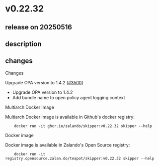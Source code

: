 # v0.22.32

## release on 20250516

## description

## changes

Changes

Upgrade OPA version to 1.4.2 (<a class="issue-link js-issue-link" data-error-text="Failed to load title" data-id="3068842785" data-permission-text="Title is private" data-url="https://github.com/zalando/skipper/issues/3500" data-hovercard-type="pull_request" data-hovercard-url="/zalando/skipper/pull/3500/hovercard" href="https://github.com/zalando/skipper/pull/3500">#3500</a>)

* Upgrade OPA version to 1.4.2
* Add bundle name to open policy agent logging context

Multiarch Docker image

Multiarch Docker image is available in Github's docker registry:

        docker run -it ghcr.io/zalando/skipper:v0.22.32 skipper --help

Docker image

Docker image is available in Zalando's Open Source registry:

        docker run -it registry.opensource.zalan.do/teapot/skipper:v0.22.32 skipper --help

